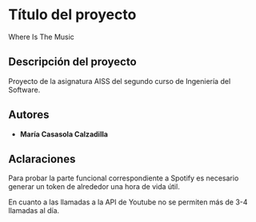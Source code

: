 # Título del proyecto

Where Is The Music

## Descripción del proyecto

Proyecto de la asignatura AISS del segundo curso de Ingeniería del Software.

## Autores

* **María Casasola Calzadilla**

## Aclaraciones

Para probar la parte funcional correspondiente a Spotify es necesario generar un token de alrededor una hora de vida útil.

En cuanto a las llamadas a la API de Youtube no se permiten más de 3-4 llamadas al día.
